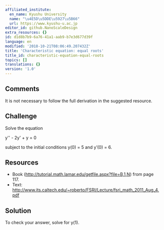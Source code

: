 ```yaml
---
affiliated_institute:
  en_name: Kyushu University
  name: "\u4E5D\u5DDE\u5927\u5B66"
  url: https://www.kyushu-u.ac.jp
editor_id: github.NanoScaleDesign
extra_resources: {}
id: d1d8b7b9-6a76-41a1-aab9-b7e3d677d39f
language: en
modified: '2018-10-21T08:06:49.207432Z'
title: 'Characteristic equation: equal roots'
title_id: characteristic-equation-equal-roots
topics: []
translations: {}
version: '1.0'
---
```


## Comments

It is not necessary to follow the full derivation in the suggested resource.

## Challenge

Solve the equation

y'' - 2y' + y = 0

subject to the initial conditions y(0) = 5 and y′(0) = 6.

## Resources

- Book (http://tutorial.math.lamar.edu/getfile.aspx?file=B,1,N) from page 117.
- Text: http://www.its.caltech.edu/~roberto/FSRI/Lecture/fsri_math_2011_Aug_4.pdf

## Solution

To check your answer, solve for y(1).
